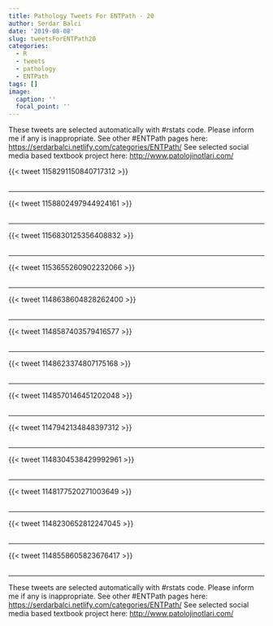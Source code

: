 ```yaml
---
title: Pathology Tweets For ENTPath - 20
author: Serdar Balci
date: '2019-08-08'
slug: tweetsForENTPath20
categories:
  - R
  - tweets
  - pathology
  - ENTPath
tags: []
image:
  caption: ''
  focal_point: ''
---
```



These tweets are selected automatically with #rstats code. Please inform me if any is inappropriate.
See other #ENTPath pages here: https://serdarbalci.netlify.com/categories/ENTPath/ 
See selected social media based textbook project here: http://www.patolojinotlari.com/

{{< tweet 1158291150840717312 >}}
<br>
<br>
<hr>
{{< tweet 1158802497944924161 >}}
<br>
<br>
<hr>
{{< tweet 1156830125356408832 >}}
<br>
<br>
<hr>
{{< tweet 1153655260902232066 >}}
<br>
<br>
<hr>
{{< tweet 1148638604828262400 >}}
<br>
<br>
<hr>
{{< tweet 1148587403579416577 >}}
<br>
<br>
<hr>
{{< tweet 1148623374807175168 >}}
<br>
<br>
<hr>
{{< tweet 1148570146451202048 >}}
<br>
<br>
<hr>
{{< tweet 1147942134848397312 >}}
<br>
<br>
<hr>
{{< tweet 1148304538429992961 >}}
<br>
<br>
<hr>
{{< tweet 1148177520271003649 >}}
<br>
<br>
<hr>
{{< tweet 1148230652812247045 >}}
<br>
<br>
<hr>
{{< tweet 1148558605823676417 >}}
<br>
<br>
<hr>


These tweets are selected automatically with #rstats code. Please inform me if any is inappropriate.
See other #ENTPath pages here: https://serdarbalci.netlify.com/categories/ENTPath/ 
See selected social media based textbook project here: http://www.patolojinotlari.com/
